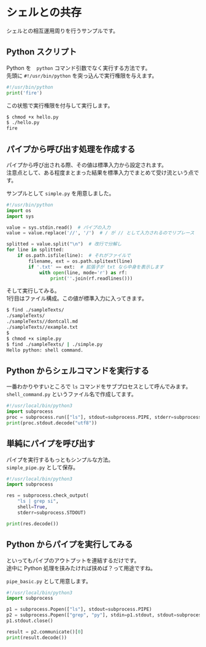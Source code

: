 # シェルとの共存

シェルとの相互運用周りを行うサンプルです。

## Python スクリプト

Python を　`python` コマンド引数でなく実行する方法です。  
先頭に `#!/usr/bin/python` を突っ込んで実行権限を与えます。

```python
#!/usr/bin/python
print('fire')
```

この状態で実行権限を付与して実行します。

```sh
$ chmod +x hello.py
$ ./hello.py
fire
```

## パイプから呼び出す処理を作成する

パイプから呼び出される際、その値は標準入力から設定されます。  
注意点として、ある程度まとまった結果を標準入力でまとめて受け流という点です。

サンプルとして `simple.py` を用意しました。

```python
#!/usr/bin/python
import os
import sys

value = sys.stdin.read()  # パイプの入力
value = value.replace('//', '/')  # / が // として入力されるのでリプレース

splitted = value.split("\n")  # 改行で分解し
for line in splitted:
    if os.path.isfile(line):  # それがファイルで
        filename, ext = os.path.splitext(line)
        if '.txt' == ext:  # 拡張子が txt なら中身を表示します
            with open(line, mode='r') as rf:
                print(''.join(rf.readlines()))
```

そして実行してみる。  
1行目はファイル構成。この値が標準入力に入ってきます。

```sh
$ find ./sampleTexts/
./sampleTexts/
./sampleTexts//dontcall.md
./sampleTexts//example.txt
$ 
$ chmod +x simple.py
$ find ./sampleTexts/ | ./simple.py 
Hello python: shell command.
```

## Python からシェルコマンドを実行する

一番わかりやすいところで `ls` コマンドをサブプロセスとして呼んでみます。  
`shell_command.py` というファイル名で作成してます。

```python
#!/usr/local/bin/python3
import subprocess
proc = subprocess.run(["ls"], stdout=subprocess.PIPE, stderr=subprocess.PIPE)
print(proc.stdout.decode("utf8"))
```

## 単純にパイプを呼び出す

パイプを実行するもっともシンプルな方法。  
`simple_pipe.py` として保存。

```python
#!/usr/local/bin/python3
import subprocess

res = subprocess.check_output(
    "ls | grep si",
    shell=True,
    stderr=subprocess.STDOUT)

print(res.decode())
```

## Python からパイプを実行してみる

といってもパイプのアウトプットを連結するだけです。  
途中に Python 処理を挟みたければ挟めば？って用途ですね。

`pipe_basic.py` として用意します。

```python
#!/usr/local/bin/python3
import subprocess

p1 = subprocess.Popen(["ls"], stdout=subprocess.PIPE)
p2 = subprocess.Popen(["grep", "py"], stdin=p1.stdout, stdout=subprocess.PIPE)
p1.stdout.close()

result = p2.communicate()[0]
print(result.decode())
```
